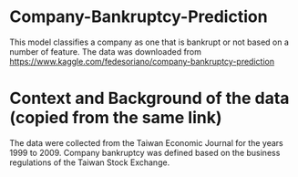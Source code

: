 # Company-Bankruptcy-Prediction
This model classifies a company as one that is bankrupt  or not based on a number of feature. The data was downloaded from https://www.kaggle.com/fedesoriano/company-bankruptcy-prediction

# Context and Background of the data (copied from the same link)
The data were collected from the Taiwan Economic Journal for the years 1999 to 2009. Company bankruptcy was defined based on the business regulations of the Taiwan Stock Exchange.
